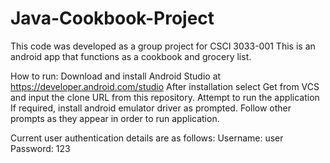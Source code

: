 # Java-Cookbook-Project
This code was developed as a group project for CSCI 3033-001
This is an android app that functions as a cookbook and grocery list.

How to run:
Download and install Android Studio at https://developer.android.com/studio
After installation select Get from VCS and input the clone URL from this repository.
Attempt to run the application
If required, install android emulator driver as prompted.
Follow other prompts as they appear in order to run application.

Current user authentication details are as follows:
Username: user
Password: 123

